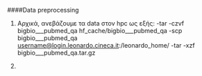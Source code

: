 ####Data preprocessing
1) Αρχικά, ανεβάζουμε τα data στον hpc ως εξής:
-tar -czvf bigbio___pubmed_qa  hf_cache/bigbio___pubmed_qa
-scp bigbio___pubmed_qa username@login.leonardo.cineca.it:/leonardo_home/
-tar -xzf bigbio___pubmed_qa.tar.gz

2) 
